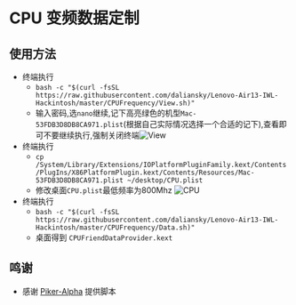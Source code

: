 # CPU 变频数据定制

## 使用方法

- 终端执行
  - `bash -c "$(curl -fsSL https://raw.githubusercontent.com/daliansky/Lenovo-Air13-IWL-Hackintosh/master/CPUFrequency/View.sh)"`
  - 输入密码,选`nano`继续,记下高亮绿色的机型`Mac-53FDB3D8DB8CA971.plist`(根据自己实际情况选择一个合适的记下),查看即可不要继续执行,强制关闭终端![View](https://github.com/daliansky/Lenovo-Air13-IWL-Hackintosh/blob/master/Advanced/Pictures/View.png)
- 终端执行
  - `cp /System/Library/Extensions/IOPlatformPluginFamily.kext/Contents/PlugIns/X86PlatformPlugin.kext/Contents/Resources/Mac-53FDB3D8DB8CA971.plist ~/desktop/CPU.plist`
  - 修改桌面`CPU.plist`最低频率为800Mhz ![CPU](https://github.com/daliansky/Lenovo-Air13-IWL-Hackintosh/blob/master/Advanced/Pictures/CPU.png)
- 终端执行
  - `bash -c "$(curl -fsSL https://raw.githubusercontent.com/daliansky/Lenovo-Air13-IWL-Hackintosh/master/CPUFrequency/Data.sh)"`
  - 桌面得到 `CPUFriendDataProvider.kext`

## 鸣谢

- 感谢 [Piker-Alpha](https://github.com/Piker-Alpha/freqVectorsEdit.sh) 提供脚本

